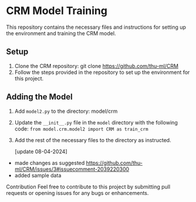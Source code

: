# CRM Model Training
This repository contains the necessary files and instructions for setting up the environment and training the CRM model.

## Setup

1. Clone the CRM repository: git clone https://github.com/thu-ml/CRM
2. Follow the steps provided in the repository to set up the environment for this project.

## Adding the Model

1. Add `model2.py` to the directory: model/crm
2. Update the `__init__.py` file in the `model` directory with the following code:
  `from model.crm.model2 import CRM as train_crm`
4. Add the rest of the necessary files to the directory as instructed.

   [update 08-04-2024]
- made changes as suggested https://github.com/thu-ml/CRM/issues/3#issuecomment-2039220300
- added sample data 

Contribution
Feel free to contribute to this project by submitting pull requests or opening issues for any bugs or enhancements. 
